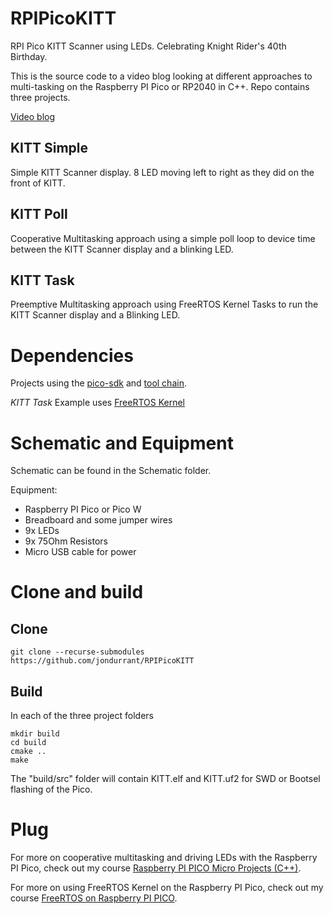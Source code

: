 # RPIPicoKITT
RPI Pico KITT Scanner using LEDs. Celebrating Knight Rider's 40th Birthday.

This is the source code to a video blog looking at different approaches to multi-tasking on the Raspberry PI Pico or RP2040 in C++. Repo contains three projects.

[Video blog](https://drjonea.co.uk/2022/10/12/rpi-pico-kitt-scanner/)


## KITT Simple
Simple KITT Scanner display. 8 LED moving left to right as they did on the front of KITT.

## KITT Poll
Cooperative Multitasking approach using a simple poll loop to device time between the KITT Scanner display and a blinking LED.

## KITT Task
Preemptive Multitasking approach using FreeRTOS Kernel Tasks to run the KITT Scanner display and a Blinking LED.

# Dependencies
Projects using the [pico-sdk](https://github.com/raspberrypi/pico-sdk) and [tool chain](https://datasheets.raspberrypi.com/pico/getting-started-with-pico.pdf).

*KITT Task* Example uses [FreeRTOS Kernel](https://github.com/FreeRTOS/FreeRTOS-Kernel) 

# Schematic and Equipment

Schematic can be found in the Schematic folder. 

Equipment:
+ Raspberry PI Pico or Pico W
+ Breadboard and some jumper wires
+ 9x LEDs
+ 9x 75Ohm Resistors
+ Micro USB cable for power


# Clone and build

## Clone
```
git clone --recurse-submodules https://github.com/jondurrant/RPIPicoKITT
```

## Build
In each of the three project folders

```
mkdir build
cd build
cmake ..
make
```
The "build/src" folder will contain KITT.elf and KITT.uf2 for SWD or Bootsel flashing of the Pico.

# Plug
For more on cooperative multitasking and driving LEDs with the Raspberry PI Pico, check out my course 
[Raspberry PI PICO Micro Projects (C++)](https://www.udemy.com/course/rpi-pico-microprojects-c1/?referralCode=2F48111FD8290C72D4C7).

For more on using FreeRTOS Kernel on the Raspberry PI Pico, check out my course [FreeRTOS on Raspberry PI PICO](https://www.udemy.com/course/freertos-on-rpi-pico/?referralCode=C5A9A19C93919A9DA294).